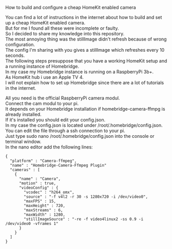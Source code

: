 How to build and configure a cheap HomeKit enabled camera  
  
You can find a lot of instructions in the internet about how to build and set up a cheap HomeKit enabled camera.  
But for me I found all these were incomplete or faulty.  
So I decided to share my knowledge into this repository.  
The most annoying thing was the stillImage didn't refresh because of wrong configuration.  
The config I'm sharing with you gives a stillImage which refreshes every 10 seconds.  
The following steps presuppose that you have a working HomeKit setup and a running instance of Homebridge.  
In my case my Homebridge instance is running on a RaspberryPi 3b+.  
As HomeKit hub i use an Apple TV 4.  
I will not explain how to set up Homebridge since there are a lot of tutorials in the internet.  
  
All you need is the official RaspberryPi camera modul.  
Connect the cam modul to your pi.  
It depends on your Homebridge installation if homebridge-camera-ffmpg is already installed.  
If it's installed you should edit your config.json.  
In my case the config.json is located under /root/.homebridge/config.json.  
You can edit the file through a ssh connection to your pi.  
Just type sudo nano /root/.homebridge/config.json into the console or terminal window.  
In the nano editor add the following lines:  
  
```
{   
  "platform" : "Camera-ffmpeg",  
  "name" : "Homebridge-Camera-Ffmpeg Plugin" 
  "cameras" : [  
    {  
      "name" : "Camera",  
      "motion" : true,  
      "videoConfig" : {  
        "vcodec" : "h264_omx",  
        "source" : "-f v4l2 -r 30 -s 1280x720 -i /dev/video0",  
        "maxFPS" : 15,  
        "maxHeight" : 720,  
        "maxStreams" : 6,  
        "maxWidth" : 1280,  
        "stillImageSource" : "-re -f video4linux2 -ss 0.9 -i /dev/video0 -vframes 1"  
      }  
    }  
  ]   
}
```  

